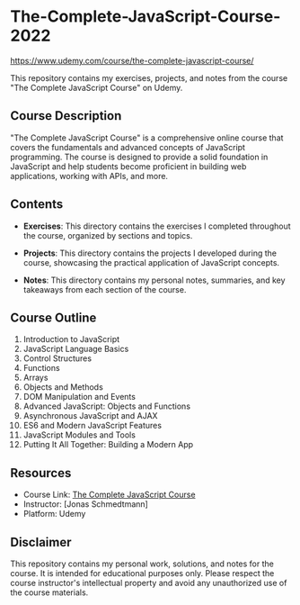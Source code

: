# The-Complete-JavaScript-Course-2022

https://www.udemy.com/course/the-complete-javascript-course/

This repository contains my exercises, projects, and notes from the course "The Complete JavaScript Course" on Udemy.

## Course Description

"The Complete JavaScript Course" is a comprehensive online course that covers the fundamentals and advanced concepts of JavaScript programming. The course is designed to provide a solid foundation in JavaScript and help students become proficient in building web applications, working with APIs, and more.

## Contents

- **Exercises**: This directory contains the exercises I completed throughout the course, organized by sections and topics.

- **Projects**: This directory contains the projects I developed during the course, showcasing the practical application of JavaScript concepts.

- **Notes**: This directory contains my personal notes, summaries, and key takeaways from each section of the course.

## Course Outline

1. Introduction to JavaScript
2. JavaScript Language Basics
3. Control Structures
4. Functions
5. Arrays
6. Objects and Methods
7. DOM Manipulation and Events
8. Advanced JavaScript: Objects and Functions
9. Asynchronous JavaScript and AJAX
10. ES6 and Modern JavaScript Features
11. JavaScript Modules and Tools
12. Putting It All Together: Building a Modern App

## Resources

- Course Link: [The Complete JavaScript Course](https://www.udemy.com/course/the-complete-javascript-course/)
- Instructor: [Jonas Schmedtmann]
- Platform: Udemy

## Disclaimer

This repository contains my personal work, solutions, and notes for the course. It is intended for educational purposes only. Please respect the course instructor's intellectual property and avoid any unauthorized use of the course materials.
